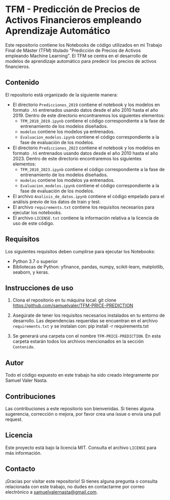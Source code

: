 # TFM - Predicción de Precios de Activos Financieros empleando Aprendizaje  Automático
Este repositorio contiene los Notebooks de código utilizados en mi Trabajo Final de Máster (TFM) titulado "Predicción de Precios de Activos empleando Machine Learning". El TFM se centra en el desarrollo de modelos de aprendizaje automático para predecir los precios de activos financieros.

## Contenido

El repositorio está organizado de la siguiente manera:

- El directorio `Predicciones_2019` contiene el notebook y los modelos en formato `.h5` entrenados usando datos desde el año 2010 hasta el año 2019. Dentro de este directorio encontraremos los siguientes elementos:
  - `TFM_2010_2019.ipynb` contiene el código correspondiente a la fase de entrenamiento de los modelos diseñados.
  - `modelos` contiene los modelos ya entrenados.
  - `Evaluacion_modelos.ipynb` contiene el código correspondiente a la fase de evaluación de los modelos.
- El directorio `Predicciones_2023` contiene el notebook y los modelos en formato `.h5` entrenados usando datos desde el año 2010 hasta el año 2023. Dentro de este directorio encontraremos los siguientes elementos:
  - `TFM_2010_2023.ipynb` contiene el código correspondiente a la fase de entrenamiento de los modelos diseñados.
  - `modelos` contiene los modelos ya entrenados.
  - `Evaluacion_modelos.ipynb` contiene el código correspondiente a la fase de evaluación de los modelos.
- El archivo `Analisis_de_datos.ipynb` contiene el código empelado para el análisis previo de los datos de train y test.
- El archivo `requirements.txt` contiene los requisitos necesarios para ejecutar los notebooks.
- El archivo `LICENSE.txt` contiene la información relativa a la licencia de uso de este código.

## Requisitos

Los siguientes requisitos deben cumplirse para ejecutar los Notebooks:

- Python 3.7 o superior
- Bibliotecas de Python: yfinance, pandas, numpy, scikit-learn, matplotlib, seaborn, y keras.

## Instrucciones de uso

1. Clona el repositorio en tu máquina local:
git clone https://github.com/samuelvaler/TFM-PRICE-PREDICTION

2. Asegúrate de tener los requisitos necesarios instalados en tu entorno de desarrollo. Las dependencias requeridas se encuentran en el archivo `requirements.txt` y se instalan con:
pip install -r requirements.txt

3. Se generará una carpeta con el nombre `TFM-PRICE-PREDICTION`. En esta carpeta estarán todos los archivos mencionados en la sección `Contenido`.

## Autor
Todo el código expuesto en este trabajo ha sido creado íntegramente por Samuel Valer Nasta.

## Contribuciones

Las contribuciones a este repositorio son bienvenidas. Si tienes alguna sugerencia, corrección o mejora, por favor crea una issue o envía una pull request.

## Licencia

Este proyecto está bajo la licencia MIT. Consulta el archivo `LICENSE` para más información.

## Contacto

¡Gracias por visitar este repositorio! Si tienes alguna pregunta o consulta relacionada con este trabajo, no dudes en contactarme por correo electrónico a samuelvalernasta@gmail.com.


